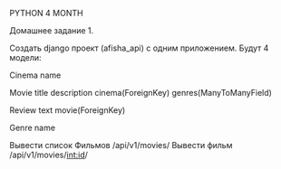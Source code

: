 PYTHON 4 MONTH

Домашнее задание 1.

Создать django проект (afisha_api) с одним приложением. Будут 4 модели:

Cinema
name

Movie
title
description
cinema(ForeignKey)
genres(ManyToManyField)

Review
text
movie(ForeignKey)

Genre
name

Вывести список Фильмов /api/v1/movies/
Вывести фильм /api/v1/movies/<int:id>/
